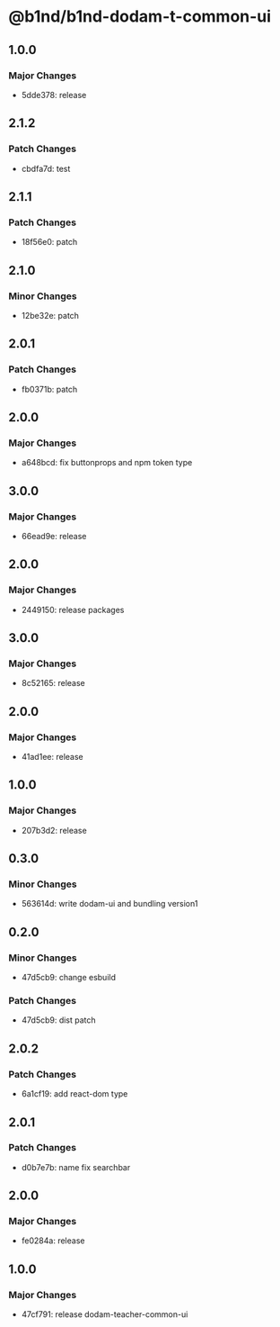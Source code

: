 # @b1nd/b1nd-dodam-t-common-ui

## 1.0.0

### Major Changes

- 5dde378: release

## 2.1.2

### Patch Changes

- cbdfa7d: test

## 2.1.1

### Patch Changes

- 18f56e0: patch

## 2.1.0

### Minor Changes

- 12be32e: patch

## 2.0.1

### Patch Changes

- fb0371b: patch

## 2.0.0

### Major Changes

- a648bcd: fix buttonprops and npm token type

## 3.0.0

### Major Changes

- 66ead9e: release

## 2.0.0

### Major Changes

- 2449150: release packages

## 3.0.0

### Major Changes

- 8c52165: release

## 2.0.0

### Major Changes

- 41ad1ee: release

## 1.0.0

### Major Changes

- 207b3d2: release

## 0.3.0

### Minor Changes

- 563614d: write dodam-ui and bundling version1

## 0.2.0

### Minor Changes

- 47d5cb9: change esbuild

### Patch Changes

- 47d5cb9: dist patch

## 2.0.2

### Patch Changes

- 6a1cf19: add react-dom type

## 2.0.1

### Patch Changes

- d0b7e7b: name fix searchbar

## 2.0.0

### Major Changes

- fe0284a: release

## 1.0.0

### Major Changes

- 47cf791: release dodam-teacher-common-ui
